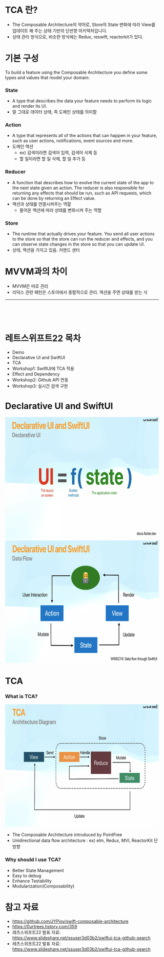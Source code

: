 # TCA 란?
- The Composable Architecture의 약어로, Store의 State 변화에 따라 View를 업데이트 해 주는 상태 기반의 단반향 아키텍처입니다.
- 상태 관리 방식으로, 비슷한 방식에는 Redux, reswift, reactorkit가 있다. 

# 기본 구성
To build a feature using the Composable Architecture you define some types and values that model your domain:

### State
- A type that describes the data your feature needs to perform its logic and render its UI.
- 말 그대로 데이터 상태, 즉 도메인 상태를 의미함
  
### Action
- A type that represents all of the actions that can happen in your feature, such as user actions, notifications, event sources and more.
- 도메인 액션
  * ex) 검색이라면 검색어 입력, 검색어 삭제 등
  * 할 일이라면 할 일 삭제, 할 일 추가 등
   
### Reducer 
- A function that describes how to evolve the current state of the app to the next state given an action. The reducer is also responsible for returning any effects that should be run, such as API requests, which can be done by returning an Effect value.
- 액션과 상태를 연결시켜주는 역햘
  * 들어온 액션에 따라 상태를 변화시켜 주는 역할


### Store
- The runtime that actually drives your feature. You send all user actions to the store so that the store can run the reducer and effects, and you can observe state changes in the store so that you can update UI.
- 상태, 액션을 가지고 있음. 커맨드 센터

# MVVM과의 차이
- MVVM은 따로 관리
- 리덕스 관련 패턴은 스토어에서 종합적으로 관리. 액션을 주면 상태를 받는 식

----
<br/><br/><br/>

# 레트스위프트22 목차
- Demo
- Declarative UI and SwiftUI
- TCA
- Workshop1: SwiftUI에 TCA 적용
- Effect and Dependency
- Workshop2: Github API 연동
- Workshop3: 실시간 검색 구현

# Declarative UI and SwiftUI
<img src = "./picture/DeclarativeUI.png"  width = "700" height = "400">
<br/>
<img src = "./picture/DataFlow.png"  width = "700" height = "400">

# TCA
### What is TCA?
<img src = "./picture/ArchitectureDiagram.png"  width = "700" height = "400">

- The Composable Architecture introduced by PointFree
- Unidirectional data flow architecture : ex) elm, Redux, MVI, ReactorKit 단방향


### Why should I use TCA?
- Better State Management
- Easy to debug
- Enhance Testability
- Modularization(Composability)



# 참고 자료
- https://github.com/JYPjoy/swift-composable-architecture
- https://0urtrees.tistory.com/359
- 레츠스위프트22 발표 자료: https://www.slideshare.net/ssuser3d03b2/swiftui-tca-github-search
- 레츠스위프트22 발표 자료: https://www.slideshare.net/ssuser3d03b2/swiftui-tca-github-search
